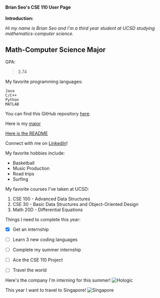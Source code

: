 #### Brian Seo's CSE 110 User Page

**Introduction:**

*Hi my name is Brian Seo and I'm a third year student at UCSD studying mathematics-computer science.*

## Math-Computer Science Major

GPA:
> 3.74

My favorite programming languages:
```
Java
C/C++
Python
MATLAB
```
You can find this GitHub repository [here](https://github.com/brianseo718/lab1-cse110).

Here is my [major](#math-computer-science-major)

[Here is the README](/README.md)

Connect with me on [LinkedIn](https://www.linkedin.com/in/brian-seo/)!

My favorite hobbies include:
- Basketball
- Music Production
- Road trips
- Surfing

My favorite courses I've taken at UCSD:
1. CSE 100 - Advanced Data Structures
2. CSE 30 - Basic Data Structures and Object-Oriented Design
3. Math 20D - Differential Equations

Things I need to complete this year:
- [x] Get an internship
- [ ] Learn 3 new coding languages
- [ ] Complete my summer internship
- [ ] Ace the CSE 110 Project
- [ ] Travel the world


Here's the company I'm interning for this summer!
![Hologic](https://mms.businesswire.com/media/20201127005067/en/718080/23/Hologic_Main_Logo_Small_White_cropped.jpg)

This year I want to travel to Singapore!
![Singapore](https://assets.hyatt.com/content/dam/hyatt/hyattdam/images/2015/10/30/1510/Grand-Hyatt-Singapore-P615-Esplanade.jpg/Grand-Hyatt-Singapore-P615-Esplanade.16x9.jpg)